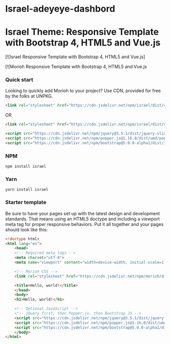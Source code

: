 # Israel-adeyeye-dashbord


# Israel Theme: Responsive Template with Bootstrap 4, HTML5 and Vue.js

[![Israel Responsive Template with Bootstrap 4, HTML5 and Vue.js]

[![Morioh Responsive Template with Bootstrap 4, HTML5 and Vue.js



### Quick start
Looking to quickly add Morioh to your project? Use CDN, provided for free by the folks at UNPKG.

```html
<link rel="stylesheet" href="https://cdn.jsdelivr.net/npm/israel/dist/css/morioh.min.css">
```
OR

```html
<link rel="stylesheet" href="https://cdn.jsdelivr.net/npm/israel/dist/css/morioh.min.css">
```

```html
<script src="https://cdn.jsdelivr.net/npm/jquery@3.5.1/dist/jquery.slim.min.js"></script>
<script src="https://cdn.jsdelivr.net/npm/popper.js@1.16.0/dist/umd/popper.min.js"></script>
<script src="https://cdn.jsdelivr.net/npm/bootstrap@5.0.0-alpha1/dist/js/bootstrap.min.js"></script>
```

### NPM

```
npm install israel
```

### Yarn

```
yarn install israel
```

### Starter template
Be sure to have your pages set up with the latest design and development standards. That means using an HTML5 doctype and including a viewport meta tag for proper responsive behaviors. Put it all together and your pages should look like this:

```html
<!doctype html>
<html lang="en">
    <head>
    <!-- Required meta tags -->
    <meta charset="utf-8">
    <meta name="viewport" content="width=device-width, initial-scale=1, shrink-to-fit=no">

    <!-- Morioh CSS -->
    <link rel="stylesheet" href="https://cdn.jsdelivr.net/npm/morioh/dist/css/morioh.min.css">

    <title>Hello, world!</title>
    </head>
    <body>
    <h1>Hello, world!</h1>

    <!-- Optional JavaScript -->
    <!-- jQuery first, then Popper.js, then Bootstrap JS -->
    <script src="https://cdn.jsdelivr.net/npm/jquery@3.5.1/dist/jquery.slim.min.js"></script>
    <script src="https://cdn.jsdelivr.net/npm/popper.js@1.16.0/dist/umd/popper.min.js"></script>
    <script src="https://cdn.jsdelivr.net/npm/bootstrap@5.0.0-alpha1/dist/js/bootstrap.min.js"></script>
    </body>
</html>
```
